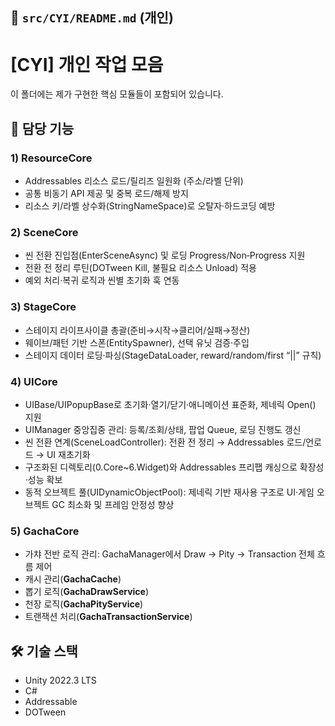 ## 📄 `src/CYI/README.md` (개인)

# [CYI] 개인 작업 모음
이 폴더에는 제가 구현한 핵심 모듈들이 포함되어 있습니다.

## 📌 담당 기능
### 1) **ResourceCore**
   - Addressables 리소스 로드/릴리즈 일원화 (주소/라벨 단위)
   - 공통 비동기 API 제공 및 중복 로드/해제 방지
   - 리소스 키/라벨 상수화(StringNameSpace)로 오탈자·하드코딩 예방

### 2) **SceneCore**
   - 씬 전환 진입점(EnterSceneAsync) 및 로딩 Progress/Non‑Progress 지원
   - 전환 전 정리 루틴(DOTween Kill, 불필요 리소스 Unload) 적용
   - 예외 처리·복귀 로직과 씬별 초기화 훅 연동

### 3) **StageCore**
   - 스테이지 라이프사이클 총괄(준비→시작→클리어/실패→정산)
   - 웨이브/패턴 기반 스폰(EntitySpawner), 선택 유닛 검증·주입
   - 스테이지 데이터 로딩·파싱(StageDataLoader, reward/random/first “||” 규칙)

### 4) **UICore**
   - UIBase/UIPopupBase로 초기화·열기/닫기·애니메이션 표준화, 제네릭 Open<T>() 지원
   - UIManager 중앙집중 관리: 등록/조회/상태, 팝업 Queue, 로딩 진행도 갱신
   - 씬 전환 연계(SceneLoadController): 전환 전 정리 → Addressables 로드/언로드 → UI 재초기화
   - 구조화된 디렉토리(0.Core~6.Widget)와 Addressables 프리팹 캐싱으로 확장성·성능 확보
   - 동적 오브젝트 풀(UIDynamicObjectPool): 제네릭 기반 재사용 구조로 UI·게임 오브젝트 GC 최소화 및 프레임 안정성 향상

### 5) **GachaCore**
   - 가챠 전반 로직 관리: GachaManager에서 Draw → Pity → Transaction 전체 흐름 제어
   - 캐시 관리(**GachaCache**)
   - 뽑기 로직(**GachaDrawService**)
   - 천장 로직(**GachaPityService**)
   - 트랜잭션 처리(**GachaTransactionService**)

## 🛠 기술 스택
- Unity 2022.3 LTS
- C#
- Addressable
- DOTween
